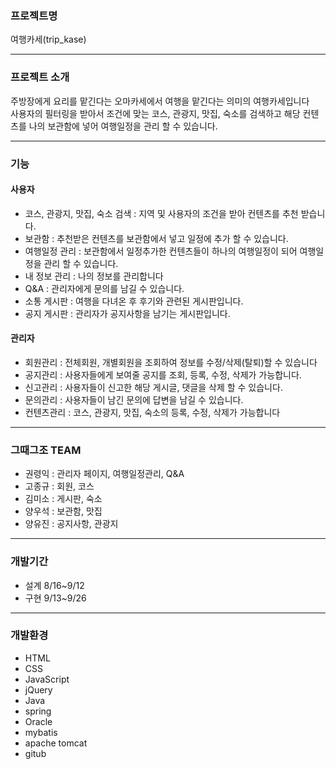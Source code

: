<h3>프로젝트명</h3>
여행카세(trip_kase)
<hr>

<h3>프로젝트 소개</h3>
주방장에게 요리를 맡긴다는 오마카세에서 여행을 맡긴다는 의미의 여행카세입니다 <br>
사용자의 필터링을 받아서 조건에 맞는 코스, 관광지, 맛집, 숙소를 검색하고 해당 컨텐츠를 나의 보관함에 넣어 여행일정을 관리 할 수 있습니다.
<hr>

<h3>기능</h3>
<h4>사용자</h4>
<ul>
  <li>코스, 관광지, 맛집, 숙소 검색 : 지역 및 사용자의 조건을 받아 컨텐츠를 추천 받습니다.</li>
  <li>보관함 : 추천받은 컨텐츠를 보관함에서 넣고 일정에 추가 할 수 있습니다. </li>
  <li>여행일정 관리 : 보관함에서 일정추가한 컨텐츠들이 하나의 여행일정이 되어 여행일정을 관리 할 수 있습니다.</li>
  <li>내 정보 관리 : 나의 정보를 관리합니다</li>
  <li>Q&A : 관리자에게 문의를 남길 수 있습니다.</li>
  <li>소통 게시판 : 여행을 다녀온 후 후기와 관련된 게시판입니다.</li>
  <li>공지 게시판 : 관리자가 공지사항을 남기는 게시판입니다.</li>
</ul>
<h4>관리자</h4>
<ul>
  <li>회원관리 : 전체회원, 개별회원을 조회하여 정보를 수정/삭제(탈퇴)할 수 있습니다</li>
  <li>공지관리 : 사용자들에게 보여줄 공지를 조회, 등록, 수정, 삭제가 가능합니다.</li>
  <li>신고관리 : 사용자들이 신고한 해당 게시글, 댓글을 삭제 할 수 있습니다.</li> 
  <li>문의관리 : 사용자들이 남긴 문의에 답변을 남길 수 있습니다.</li>
  <li>컨텐츠관리 : 코스, 관광지, 맛집, 숙소의 등록, 수정, 삭제가 가능합니다</li>
</ul>
<hr>

<h3>그때그조 TEAM</h3>
<ul>
  <li>권령익 : 관리자 페이지, 여행일정관리, Q&A</li>
  <li>고종규 : 회원, 코스 </li>
  <li>김미소 : 게시판, 숙소</li>
  <li>양우석 : 보관함, 맛집</li>
  <li>양유진 : 공지사항, 관광지</li>
</ul>
<hr>

<h3>개발기간</h3>
<ul>
  <li>설계 8/16~9/12</li>
  <li>구현 9/13~9/26</li>
</ul>
<hr>

<h3>개발환경</h3>
<ul>
  <li>HTML</li>
  <li>CSS</li>
  <li>JavaScript</li>
  <li>jQuery</li>
  <li>Java</li>
  <li>spring</li>
  <li>Oracle</li>
  <li>mybatis</li>
  <li>apache tomcat</li>
  <li>gitub</li>
</ul>

